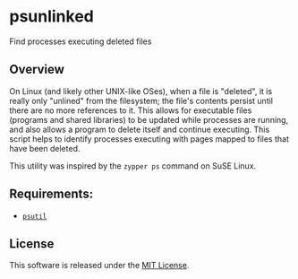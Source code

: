 psunlinked
==========

Find processes executing deleted files

## Overview
On Linux (and likely other UNIX-like OSes), when a file is "deleted", it is
really only "unlined" from the filesystem; the file's contents persist until
there are no more references to it. This allows for executable files (programs
and shared libraries) to be updated while processes are running, and also
allows a program to delete itself and continue executing. This script helps to
identify processes executing with pages mapped to files that have been deleted.

This utility was inspired by the `zypper ps` command on SuSE Linux.

## Requirements:
- [`psutil`](https://github.com/giampaolo/psutil)

## License
This software is released under the [MIT License](https://opensource.org/licenses/MIT).
